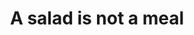 ---
title: "A salad is not a meal"
slug: "salad-style"
description: "Het voedingsbedrijf Vandemoortele kwam aankloppen bij de laatstejaarsstudenten CMO met de vraag om een etiket te ontwerpen voor hun 'Salad In A Jar'. "
type: "extern"
members:
    - name: "Elena Vanhauwaert"
      direction: "Cross-Media Ontwerp"
      subdirection: "Graphic Design"
      disk: "Schijf 3"
thumbnail:
    url: "thumb.jpg"
    alt: ""
    height: 1
    width: 1
    text-color: "9cd380"
    background-color: "fff"
media:
    - url: "1.salad.jpg"
      type: "image"
      text: "Een aantal opties en varianten werden aan de klant voorgelegd."
created: 20/01/2017
order: 5
---